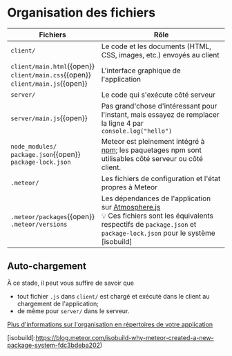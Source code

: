# Organisation des fichiers

| Fichiers | Rôle |
| --- | --- |
| `client/` | Le code et les documents (HTML, CSS, images, etc.) envoyés au client |
| `client/main.html`{{open}}<br/>`client/main.css`{{open}}<br/>`client/main.js`{{open}} | L'interface graphique de l'application |
| `server/` | Le code qui s'exécute côté serveur |
| `server/main.js`{{open}} | Pas grand'chose d'intéressant pour l'instant, mais essayez de remplacer la ligne 4 par<br>`console.log("hello")` 
| `node_modules/`<br/>`package.json`{{open}}<br/>`package-lock.json` | Meteor est pleinement intégré à [npm](https://www.npmjs.com/); les paquetages npm sont utilisables côté serveur ou côté client. |
| `.meteor/` | Les fichiers de configuration et l'état propres à Meteor |
| `.meteor/packages`{{open}}<br/>`.meteor/versions` | Les dépendances de l'application sur [Atmosphere.js](https://atmospherejs.com/)<br/>💡 Ces fichiers sont les équivalents respectifs de `package.json` et `package-lock.json` pour le système [isobuild] |

## Auto-chargement

À ce stade, il peut vous suffire de savoir que
- tout fichier `.js` dans `client/` est chargé et exécuté dans le client au chargement de l'application;
- de même pour `server/` dans le serveur.

[Plus d'informations sur l'organisation en répertoires de votre application](https://guide.meteor.com/structure.html)

[isobuild]:https://blog.meteor.com/isobuild-why-meteor-created-a-new-package-system-fdc3bdeba202)
